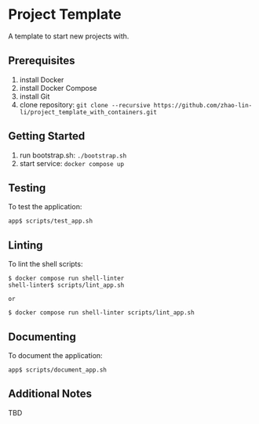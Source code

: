 # Project Template
A template to start new projects with.

Prerequisites
-------------
1. install Docker
1. install Docker Compose
1. install Git
1. clone repository: `git clone --recursive https://github.com/zhao-lin-li/project_template_with_containers.git`

Getting Started
---------------
1. run bootstrap.sh: `./bootstrap.sh`
1. start service: `docker compose up`

Testing
-------
To test the application:

    app$ scripts/test_app.sh

Linting
-------
To lint the shell scripts:

    $ docker compose run shell-linter
    shell-linter$ scripts/lint_app.sh

    or

    $ docker compose run shell-linter scripts/lint_app.sh

Documenting
-----------
To document the application:

    app$ scripts/document_app.sh

Additional Notes
----------------
TBD

